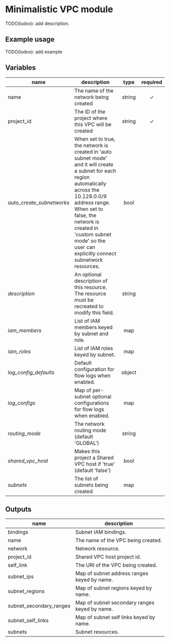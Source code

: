# Minimalistic VPC module

TODO(ludoo): add description.

## Example usage

TODO(ludoo): add example

## Variables

| name | description | type | required |
|---|---|:---: |:---:|
| name | The name of the network being created | string | ✓
| project_id | The ID of the project where this VPC will be created | string | ✓
| *auto_create_subnetworks* | When set to true, the network is created in 'auto subnet mode' and it will create a subnet for each region automatically across the 10.128.0.0/9 address range. When set to false, the network is created in 'custom subnet mode' so the user can explicitly connect subnetwork resources. | bool |
| *description* | An optional description of this resource. The resource must be recreated to modify this field. | string |
| *iam_members* | List of IAM members keyed by subnet and role. | map |
| *iam_roles* | List of IAM roles keyed by subnet. | map |
| *log_config_defaults* | Default configuration for flow logs when enabled. | object |
| *log_configs* | Map of per-subnet optional configurations for flow logs when enabled. | map |
| *routing_mode* | The network routing mode (default 'GLOBAL') | string |
| *shared_vpc_host* | Makes this project a Shared VPC host if 'true' (default 'false') | bool |
| *subnets* | The list of subnets being created | map |

## Outputs

| name | description |
|---|---|
| bindings | Subnet IAM bindings. |
| name | The name of the VPC being created. |
| network | Network resource. |
| project_id | Shared VPC host project id. |
| self_link | The URI of the VPC being created. |
| subnet_ips | Map of subnet address ranges keyed by name. |
| subnet_regions | Map of subnet regions keyed by name. |
| subnet_secondary_ranges | Map of subnet secondary ranges keyed by name. |
| subnet_self_links | Map of subnet self links keyed by name. |
| subnets | Subnet resources. |
